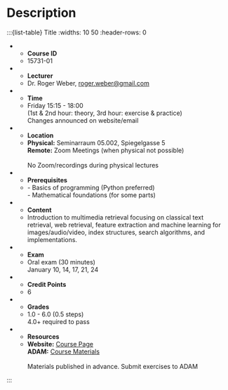 # Description

:::{list-table} Title
:widths: 10 50
:header-rows: 0
   
* - **Course ID**
  - 15731-01

* - **Lecturer** 
  - Dr. Roger Weber, [roger.weber@gmail.com](mailto:roger.weber@gmail.com)

* - **Time** 
  - Friday 15:15 - 18:00<br/>
    (1st & 2nd hour: theory, 3rd hour: exercise & practice)<br/>
    Changes announced on website/email

* - **Location** 
  - **Physical:** Seminarraum 05.002, Spiegelgasse 5<br/>
    **Remote:** Zoom Meetings (when physical not possible)<br/><br/>
    No Zoom/recordings during physical lectures

* - **Prerequisites**
  - \- Basics of programming (Python preferred)<br>
    \- Mathematical foundations (for some parts)

* - **Content**
  - Introduction to multimedia retrieval focusing on classical text
    retrieval, web retrieval, feature extraction and machine learning for
    images/audio/video, index structures, search algorithms, and implementations.

* - **Exam**
  - Oral exam (30 minutes)<br>January 10, 14, 17, 21, 24

* - **Credit Points**
  - 6

* - **Grades**
  - 1.0 - 6.0 (0.5 steps)<br>4.0+ required to pass

* - **Resources**
  - **Website:** [Course Page](https://dmi.unibas.ch/de/studium/computer-science-informatik/lehrangebot-hs24/15731-lecture-multimedia-retrieval/)<br/>
    **ADAM:** [Course Materials](https://adam.unibas.ch/goto_adam_crs_1738202.html)<br><br/>
    Materials published in advance. Submit exercises to ADAM

:::
